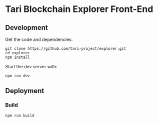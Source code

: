 # Tari Blockchain Explorer Front-End

## Development

Get the code and dependencies:

    git clone https://github.com/tari-project/explorer.git
    cd explorer
    npm install

Start the dev server with:

    npm run dev

## Deployment

### Build

    npm run build
